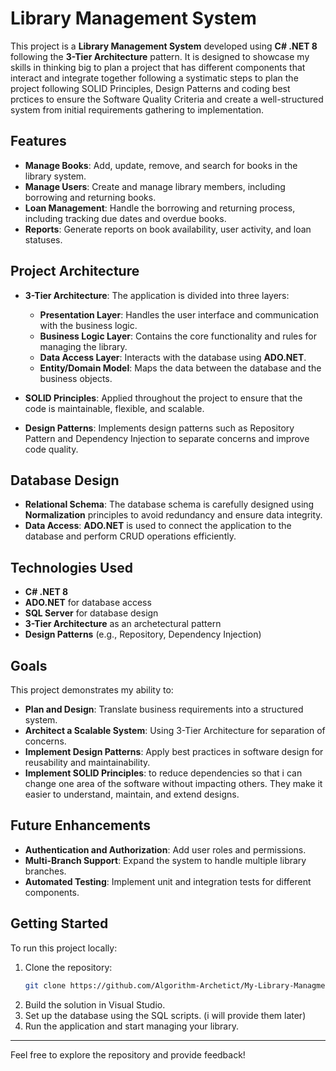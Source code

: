# Library Management System

This project is a **Library Management System** developed using **C# .NET 8** following the **3-Tier Architecture** pattern. It is designed to showcase my skills in thinking big to plan a project that has different components that interact and integrate together following a systimatic steps to plan the project following SOLID Principles, Design Patterns and coding best prctices to ensure the Software Quality Criteria and create a well-structured system from initial requirements gathering to implementation.

## Features
- **Manage Books**: Add, update, remove, and search for books in the library system.
- **Manage Users**: Create and manage library members, including borrowing and returning books.
- **Loan Management**: Handle the borrowing and returning process, including tracking due dates and overdue books.
- **Reports**: Generate reports on book availability, user activity, and loan statuses.

## Project Architecture
- **3-Tier Architecture**: The application is divided into three layers:
  - **Presentation Layer**: Handles the user interface and communication with the business logic.
  - **Business Logic Layer**: Contains the core functionality and rules for managing the library.
  - **Data Access Layer**: Interacts with the database using **ADO.NET**.
  - **Entity/Domain Model**: Maps the data between the database and the business objects.
  
- **SOLID Principles**: Applied throughout the project to ensure that the code is maintainable, flexible, and scalable.
  
- **Design Patterns**: Implements design patterns such as Repository Pattern and Dependency Injection to separate concerns and improve code quality.

## Database Design
- **Relational Schema**: The database schema is carefully designed using **Normalization** principles to avoid redundancy and ensure data integrity.
- **Data Access**: **ADO.NET** is used to connect the application to the database and perform CRUD operations efficiently.

## Technologies Used
- **C# .NET 8**
- **ADO.NET** for database access
- **SQL Server** for database design
- **3-Tier Architecture** as an archetectural pattern
- **Design Patterns** (e.g., Repository, Dependency Injection)

## Goals
This project demonstrates my ability to:
- **Plan and Design**: Translate business requirements into a structured system.
- **Architect a Scalable System**: Using 3-Tier Architecture for separation of concerns.
- **Implement Design Patterns**: Apply best practices in software design for reusability and maintainability.
- **Implement SOLID Principles**: to reduce dependencies so that i can change one area of the software without impacting others. They make it easier to understand, maintain, and extend designs.

## Future Enhancements
- **Authentication and Authorization**: Add user roles and permissions.
- **Multi-Branch Support**: Expand the system to handle multiple library branches.
- **Automated Testing**: Implement unit and integration tests for different components.

## Getting Started
To run this project locally:
1. Clone the repository:
    ```bash
    git clone https://github.com/Algorithm-Archetict/My-Library-Managment-System.git
    ```
2. Build the solution in Visual Studio.
3. Set up the database using the SQL scripts. (i will provide them later)
4. Run the application and start managing your library.

---

Feel free to explore the repository and provide feedback!
